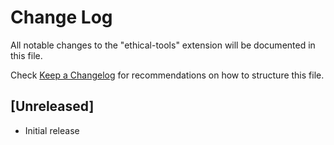 # Change Log

All notable changes to the "ethical-tools" extension will be documented in this file.

Check [Keep a Changelog](http://keepachangelog.com/) for recommendations on how to structure this file.

## [Unreleased]

- Initial release